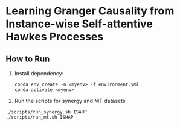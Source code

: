 # Learning Granger Causality from Instance-wise Self-attentive Hawkes Processes

## How to Run

1. Install dependency:

    ```shell
    conda env create -n <myenv> -f environment.yml
    conda activate <myenv>
    ```

2. Run the scripts for synergy and MT datasets
```
./scripts/run_synergy.sh ISAHP
./scripts/run_mt.sh ISHAP
```
